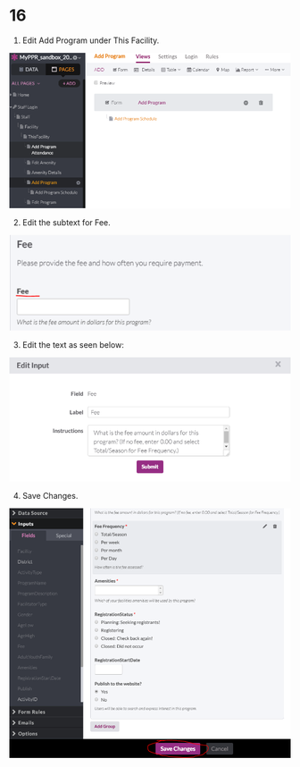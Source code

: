 # 16

1. Edit Add Program under This Facility.

![01](images/16/01.PNG)

2. Edit the subtext for Fee.

![02](images/16/02.PNG)

3. Edit the text as seen below:

![03](images/16/03.PNG)

4. Save Changes.

![04](images/16/04.PNG)